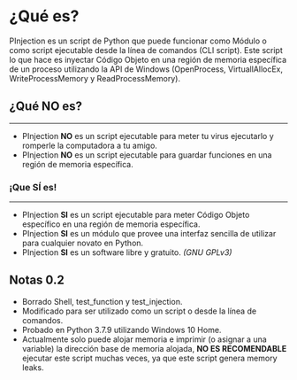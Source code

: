 # ¿Qué es?
PInjection es un script de Python que puede funcionar como Módulo o como script ejecutable desde la línea de comandos (CLI script). Este script lo que hace es inyectar Código Objeto en una región de memoria específica de un proceso utilizando la API de Windows (OpenProcess, VirtuallAllocEx, WriteProcessMemory y ReadProcessMemory).

## ¿Qué NO es?
-----------------
 - PInjection **NO** es un script ejecutable para meter tu virus ejecutarlo y romperle la computadora a tu amigo.
 - PInjection **NO** es un script ejecutable para guardar funciones en una región de memoria específica.
 
### ¡Que SÍ es!
-----------------
 - PInjection **SI** es un script ejecutable para meter Código Objeto específico en una región de memoria específica.
 - PInjection **SI** es un módulo que provee una interfaz sencilla de utilizar para cualquier novato en Python.
 - PInjection **SI** es un software libre y gratuito. *(GNU GPLv3)*
 
 
## Notas 0.2

 - Borrado Shell, test_function y test_injection.
 - Modificado para ser utilizado como un script o desde la línea de comandos.
 - Probado en Python 3.7.9 utilizando Windows 10 Home.
 - Actualmente solo puede alojar memoria e imprimir (o asignar a una variable) la dirección base de memoria alojada, **NO ES RECOMENDABLE** ejecutar este script muchas veces, ya que este script genera memory leaks.
 
[1]: https://docs.microsoft.com/en-us/windows/win32/api/processthreadsapi/nf-processthreadsapi-openprocess
[2]: https://docs.microsoft.com/en-us/windows/win32/api/memoryapi/nf-memoryapi-virtualallocex
[3]: https://docs.microsoft.com/en-us/windows/win32/api/memoryapi/nf-memoryapi-writeprocessmemory
[4]: https://docs.microsoft.com/en-us/windows/win32/api/memoryapi/nf-memoryapi-readprocessmemory
